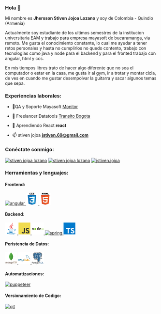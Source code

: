 ### Hola 👋


Mi nombre es **Jhersson Stiven Jojoa Lozano** y soy de Colombia - Quindio (Armenia)

Actualmente soy estudiante de los ultimos semestres de la institucion universitaria EAM y trabajo para empresa mayasoft de bucaramanga, via remoto. Me gusta el conocimiento constante, lo cual me ayudar a tener retos personales y hasta no cumplirlos no quedo contento, trabajo con tecnologias como java y node para el backend y para el fronted trabajo con angular, html y ccs.

En mis tiempos libres trato de hacer algo diferente que no sea el computador o estar en la casa, me gusta ir al gym, ir a trotar y montar cicla, de ves en cuando me gustar desempolvar la guitarra y sacar algunos temas que sepa.

<h3 align="left">Experiencias laborales:</h3>

 - 🔭QA y Soporte Mayasoft [Monitor](https://www.monitorpro.ai/plataforma/)

- 👯 Freelancer Datatools [Transito Bogota](https://www.datatools.com.co/c.php?id=3)

- 🌱 Aprendiendo React **react**

- 📫 stiven jojoa **jstiven.69@gmail.com**

<h3 align="left">Conéctate conmigo:</h3>
<p align="izquierda">
<a href="stiven-jojoa-lozano-48b7191bb" target="blank">
<img align="center" src="https://raw.githubusercontent.com/rahuldkjain/github-profile-readme-generator/master/src/images/icons/Social/linked-in-alt.svg" alt="stiven jojoa lozano" height="30" width="40" /></a>

<a href="https://fb.com/profile.php?id=100002268869222" target="blank">
<img align="center" src="https://raw.githubusercontent.com/rahuldkjain/github-profile-readme-generator/master/src/images/icons/Social/facebook.svg" alt="stiven jojoa lozano" height="30" width="40" /></a>

<a href="https://instagram.com/jstiven.jojoa" target="blank">
<img align="center" src="https://raw.githubusercontent.com/rahuldkjain/github-profile-readme-generator/master/src/images/icons/Social/instagram.svg" alt="jstiven.jojoa" height="30" width="40" /></a>
</p>

<h3 align="left">Herramientas y lenguajes:</h3>
<p align="left"> 

<h4 align="left">Frontend:</h4>
<a href="https://angular.io" target="_blank" rel="noreferrer"> <img src="https://angular.io/assets/images/logos/angular/angular.svg" alt="angular" width="40" height="40"/> </a> 
<a href="https://www.w3schools.com/css/" target="_blank" rel="noreferrer"> <img src="https://raw.githubusercontent.com/devicons/devicon/master/icons/css3/css3-original-wordmark.svg" alt="css3" width="40" height="40"/> </a> 
<a href="https://www.w3.org/html/" target="_blank" rel="noreferrer"> <img src="https://raw.githubusercontent.com/devicons/devicon/master/icons/html5/html5-original-wordmark.svg" alt="html5" width="40" height="40"/> </a> 

<h4 align="left">Backend:</h4>
<a href="https://www.java.com" target="_blank" rel="noreferrer"> <img src="https://raw.githubusercontent.com/devicons/devicon/master/icons/java/java-original.svg" alt="java" width="40" height="40"/> </a>
<a href="https://developer.mozilla.org/en-US/docs/Web/JavaScript" target="_blank" rel="noreferrer"> <img src="https://raw.githubusercontent.com/devicons/devicon/master/icons/javascript/javascript-original.svg" alt="javascript" width="40" height="40"/> </a> 
<a href="https://nodejs.org" target="_blank" rel="noreferrer"> <img src="https://raw.githubusercontent.com/devicons/devicon/master/icons/nodejs/nodejs-original-wordmark.svg" alt="nodejs" width="40" height="40"/> </a> 
<a href="https://spring.io/" target="_blank" rel="noreferrer"> <img src="https://www.vectorlogo.zone/logos/springio/springio-icon.svg" alt="spring" width="40" height="40"/> </a> 
<a href="https://www.typescriptlang.org/" target="_blank" rel="noreferrer"> <img src="https://raw.githubusercontent.com/devicons/devicon/master/icons/typescript/typescript-original.svg" alt="typescript" width="40" height="40"/> </a> </p>

<h4 align="left">Peristencia de Datos:</h4>
<a href="https://www.mongodb.com/" target="_blank" rel="noreferrer"> <img src="https://raw.githubusercontent.com/devicons/devicon/master/icons/mongodb/mongodb-original-wordmark.svg" alt="mongodb" width="40" height="40"/> </a> 
<a href="https://www.mysql.com/" target="_blank" rel="noreferrer"> <img src="https://raw.githubusercontent.com/devicons/devicon/master/icons/mysql/mysql-original-wordmark.svg" alt="mysql" width="40" height="40"/> </a> 
<a href="https://www.postgresql.org" target="_blank" rel="noreferrer"> <img src="https://raw.githubusercontent.com/devicons/devicon/master/icons/postgresql/postgresql-original-wordmark.svg" alt="postgresql" width="40" height="40"/> </a> 

<h4 align="left">Automatizaciones:</h4>
<a href="https://github.com/puppeteer/puppeteer" target="_blank" rel="noreferrer"> <img src="https://www.vectorlogo.zone/logos/pptrdev/pptrdev-official.svg" alt="puppeteer" width="40" height="40"/> </a> 

<h4 align="left">Versionamiento de Codigo:</h4>
<a href="https://git-scm.com/" target="_blank" rel="noreferrer"> <img src="https://www.vectorlogo.zone/logos/git-scm/git-scm-icon.svg" alt="git" width="40" height="40"/> </a> 

